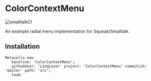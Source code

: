 # ColorContextMenu

![smalltalkCI](https://github.com/LinqLover/ColorContextMenu/workflows/smalltalkCI/badge.svg)

An example radial menu implementation for Squeak/Smalltalk.

## Installation

```smalltalk
Metacello new
   baseline: 'ColorContextMenu';
   githubUser: 'LinqLover' project: 'ColorContextMenu' commitish: 'master' path: 'src';
   load.
```
